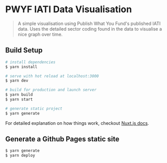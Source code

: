 # PWYF IATI Data Visualisation

> A simple visualisation using Publish What You Fund's published IATI data. Uses the detailed sector coding found in the data to visualise a nice graph over time.

## Build Setup

``` bash
# install dependencies
$ yarn install

# serve with hot reload at localhost:3000
$ yarn dev

# build for production and launch server
$ yarn build
$ yarn start

# generate static project
$ yarn generate
```

For detailed explanation on how things work, checkout [Nuxt.js docs](https://nuxtjs.org).

## Generate a Github Pages static site

```bash
$ yarn generate
$ yarn deploy
```
